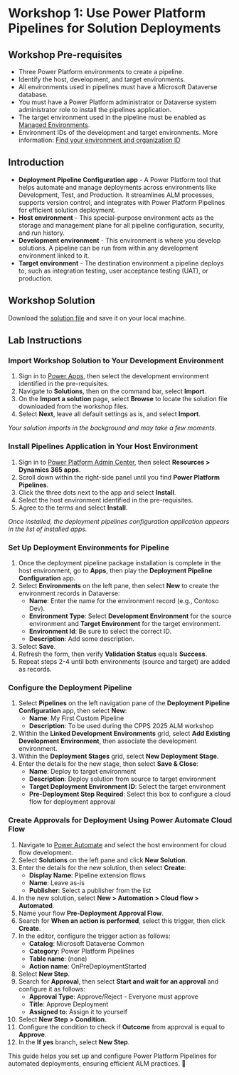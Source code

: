 # Workshop 1: Use Power Platform Pipelines for Solution Deployments

## Workshop Pre-requisites
- Three Power Platform environments to create a pipeline.
- Identify the host, development, and target environments.
- All environments used in pipelines must have a Microsoft Dataverse database.
- You must have a Power Platform administrator or Dataverse system administrator role to install the pipelines application.
- The target environment used in the pipeline must be enabled as [Managed Environments](https://learn.microsoft.com/en-us/power-platform/admin/managed-environment-overview).
- Environment IDs of the development and target environments. More information: [Find your environment and organization ID](https://learn.microsoft.com/power-platform/admin/environments-overview)

## Introduction
- **Deployment Pipeline Configuration app** - A Power Platform tool that helps automate and manage deployments across environments like Development, Test, and Production. It streamlines ALM processes, supports version control, and integrates with Power Platform Pipelines for efficient solution deployment.
- **Host environment** - This special-purpose environment acts as the storage and management plane for all pipeline configuration, security, and run history.
- **Development environment** - This environment is where you develop solutions. A pipeline can be run from within any development environment linked to it.
- **Target environment** - The destination environment a pipeline deploys to, such as integration testing, user acceptance testing (UAT), or production.

## Workshop Solution
Download the [solution file](LabSolution/ALMSolution_1_0_0_0.zip) and save it on your local machine.

## Lab Instructions

### Import Workshop Solution to Your Development Environment
1. Sign in to [Power Apps](https://make.powerapps.com), then select the development environment identified in the pre-requisites.
2. Navigate to **Solutions**, then on the command bar, select **Import**.
3. On the **Import a solution** page, select **Browse** to locate the solution file downloaded from the workshop files.
4. Select **Next**, leave all default settings as is, and select **Import**.

*Your solution imports in the background and may take a few moments.*

### Install Pipelines Application in Your Host Environment
1. Sign in to [Power Platform Admin Center](https://admin.powerplatform.microsoft.com), then select **Resources > Dynamics 365 apps**.
2. Scroll down within the right-side panel until you find **Power Platform Pipelines**.
3. Click the three dots next to the app and select **Install**.
4. Select the host environment identified in the pre-requisites.
5. Agree to the terms and select **Install**.

*Once installed, the deployment pipelines configuration application appears in the list of installed apps.*

### Set Up Deployment Environments for Pipeline
1. Once the deployment pipeline package installation is complete in the host environment, go to **Apps**, then play the **Deployment Pipeline Configuration** app.
2. Select **Environments** on the left pane, then select **New** to create the environment records in Dataverse:
   - **Name**: Enter the name for the environment record (e.g., Contoso Dev).
   - **Environment Type**: Select **Development Environment** for the source environment and **Target Environment** for the target environment.
   - **Environment Id**: Be sure to select the correct ID.
   - **Description**: Add some description.
3. Select **Save**.
4. Refresh the form, then verify **Validation Status** equals **Success**.
5. Repeat steps 2-4 until both environments (source and target) are added as records.

### Configure the Deployment Pipeline
1. Select **Pipelines** on the left navigation pane of the **Deployment Pipeline Configuration** app, then select **New**:
   - **Name**: My First Custom Pipeline
   - **Description**: To be used during the CPPS 2025 ALM workshop
2. Within the **Linked Development Environments** grid, select **Add Existing Development Environment**, then associate the development environment.
3. Within the **Deployment Stages** grid, select **New Deployment Stage**.
4. Enter the details for the new stage, then select **Save & Close**:
   - **Name**: Deploy to target environment
   - **Description**: Deploy solution from source to target environment
   - **Target Deployment Environment ID**: Select the target environment
   - **Pre-Deployment Step Required**: Select this box to configure a cloud flow for deployment approval

### Create Approvals for Deployment Using Power Automate Cloud Flow
1. Navigate to [Power Automate](https://make.powerautomate.com) and select the host environment for cloud flow development.
2. Select **Solutions** on the left pane and click **New Solution**.
3. Enter the details for the new solution, then select **Create**:
   - **Display Name**: Pipeline extension flows
   - **Name**: Leave as-is
   - **Publisher**: Select a publisher from the list
4. In the new solution, select **New > Automation > Cloud flow > Automated**.
5. Name your flow **Pre-Deployment Approval Flow**.
6. Search for **When an action is performed**, select this trigger, then click **Create**.
7. In the editor, configure the trigger action as follows:
   - **Catalog**: Microsoft Dataverse Common
   - **Category**: Power Platform Pipelines
   - **Table name**: (none)
   - **Action name**: OnPreDeploymentStarted
8. Select **New Step**.
9. Search for **Approval**, then select **Start and wait for an approval** and configure it as follows:
   - **Approval Type**: Approve/Reject - Everyone must approve
   - **Title**: Approve Deployment
   - **Assigned to**: Assign it to yourself
10. Select **New Step > Condition**.
11. Configure the condition to check if **Outcome** from approval is equal to **Approve**.
12. In the **If yes** branch, select **New Step**.


This guide helps you set up and configure Power Platform Pipelines for automated deployments, ensuring efficient ALM practices. 🚀
